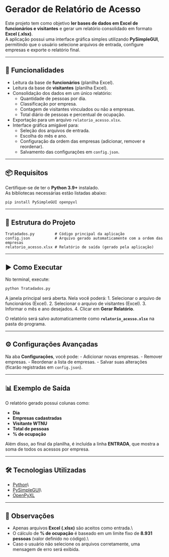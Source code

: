 # Gerador de Relatório de Acesso

Este projeto tem como objetivo **ler bases de dados em Excel de
funcionários e visitantes** e gerar um relatório consolidado em formato
**Excel (.xlsx)**.\
A aplicação possui uma interface gráfica simples utilizando
**PySimpleGUI**, permitindo que o usuário selecione arquivos de entrada,
configure empresas e exporte o relatório final.

------------------------------------------------------------------------

## 🚀 Funcionalidades

-   Leitura da base de **funcionários** (planilha Excel).
-   Leitura da base de **visitantes** (planilha Excel).
-   Consolidação dos dados em um único relatório:
    -   Quantidade de pessoas por dia.
    -   Classificação por empresa.
    -   Contagem de visitantes vinculados ou não a empresas.
    -   Total diário de pessoas e percentual de ocupação.
-   Exportação para um arquivo `relatorio_acesso.xlsx`.
-   Interface gráfica amigável para:
    -   Seleção dos arquivos de entrada.
    -   Escolha do mês e ano.
    -   Configuração da ordem das empresas (adicionar, remover e
        reordenar).
    -   Salvamento das configurações em `config.json`.

------------------------------------------------------------------------

## 📦 Requisitos

Certifique-se de ter o **Python 3.9+** instalado.\
As bibliotecas necessárias estão listadas abaixo:

``` bash
pip install PySimpleGUI openpyxl
```

------------------------------------------------------------------------

## 📂 Estrutura do Projeto

    Tratadados.py         # Código principal da aplicação
    config.json           # Arquivo gerado automaticamente com a ordem das empresas
    relatorio_acesso.xlsx # Relatório de saída (gerado pela aplicação)

------------------------------------------------------------------------

## ▶️ Como Executar

No terminal, execute:

``` bash
python Tratadados.py
```

A janela principal será aberta. Nela você poderá: 1. Selecionar o
arquivo de funcionários (Excel). 2. Selecionar o arquivo de visitantes
(Excel). 3. Informar o mês e ano desejados. 4. Clicar em **Gerar
Relatório**.

O relatório será salvo automaticamente como **`relatorio_acesso.xlsx`**
na pasta do programa.

------------------------------------------------------------------------

## ⚙️ Configurações Avançadas

Na aba **Configurações**, você pode: - Adicionar novas empresas. -
Remover empresas. - Reordenar a lista de empresas. - Salvar suas
alterações (ficarão registradas em `config.json`).

------------------------------------------------------------------------

## 📊 Exemplo de Saída

O relatório gerado possui colunas como:

-   **Dia**
-   **Empresas cadastradas**
-   **Visitante WTNU**
-   **Total de pessoas**
-   **% de ocupação**

Além disso, ao final da planilha, é incluída a linha **ENTRADA**, que
mostra a soma de todos os acessos por empresa.

------------------------------------------------------------------------

## 🛠️ Tecnologias Utilizadas

-   [Python](https://www.python.org/)\
-   [PySimpleGUI](https://pysimplegui.readthedocs.io/en/latest/)\
-   [OpenPyXL](https://openpyxl.readthedocs.io/en/stable/)

------------------------------------------------------------------------

## 📌 Observações

-   Apenas arquivos **Excel (.xlsx)** são aceitos como entrada.\
-   O cálculo de **% de ocupação** é baseado em um limite fixo de
    **8.931 pessoas** (valor definido no código).\
-   Caso o usuário não selecione os arquivos corretamente, uma mensagem
    de erro será exibida.
